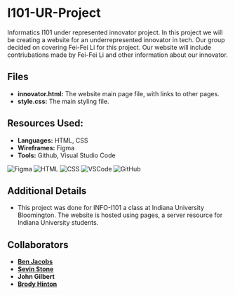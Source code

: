 # I101-UR-Project
Informatics I101 under represented innovator project. In this project we will be creating a website for an underrepresented innovator in tech.
Our group decided on covering Fei-Fei Li for this project. Our website will include contriubations made by Fei-Fei Li and other information about
our innovator.

## Files
- **innovator.html:** The website main page file, with links to other pages.
- **style.css:** The main styling file.

## Resources Used:
- **Languages:** HTML, CSS
- **Wireframes:** Figma
- **Tools:** Github, Visual Studio Code

  
![Figma](https://img.icons8.com/color/48/000000/figma.png) ![HTML](https://img.icons8.com/color/48/000000/html-5.png) ![CSS](https://img.icons8.com/color/48/000000/css3.png) ![VSCode](https://img.icons8.com/color/48/000000/visual-studio-code-2019.png) ![GitHub](https://img.icons8.com/ios-filled/50/ffffff/github.png)


## Additional Details
- This project was done for INFO-I101 a class at Indiana University Bloomington. The website is hosted using pages, a server resource for Indiana University students.
  
## Collaborators
- **[Ben Jacobs](https://github.com/ben-jax)**
- **[Sevin Stone](https://github.com/sevstone)**
- **John Gilbert**
- **[Brody Hinton](https://github.com/brodyhinton)**

